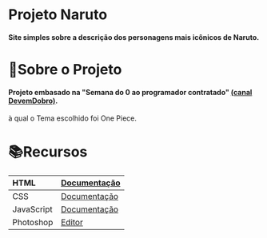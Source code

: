 # Projeto Naruto

#### Site simples sobre a descrição dos personagens mais icônicos de Naruto.

# 📎Sobre o Projeto

#### Projeto embasado na "Semana do 0 ao programador contratado" [(canal DevemDobro)](https://www.youtube.com/@DevemDobro).
à qual o Tema escolhido foi One Piece.

# 📚Recursos

| HTML   | [Documentação](https://developer.mozilla.org/pt-BR/docs/Web/HTML) |
| :---------- | :--------- |
| CSS   | [Documentação](https://developer.mozilla.org/pt-BR/docs/Web/CSS) |
|JavaScript| [Documentação](https://developer.mozilla.org/pt-BR/docs/Web/JavaScript) |
|Photoshop| [Editor](https://www.photoshoponline.net.br)